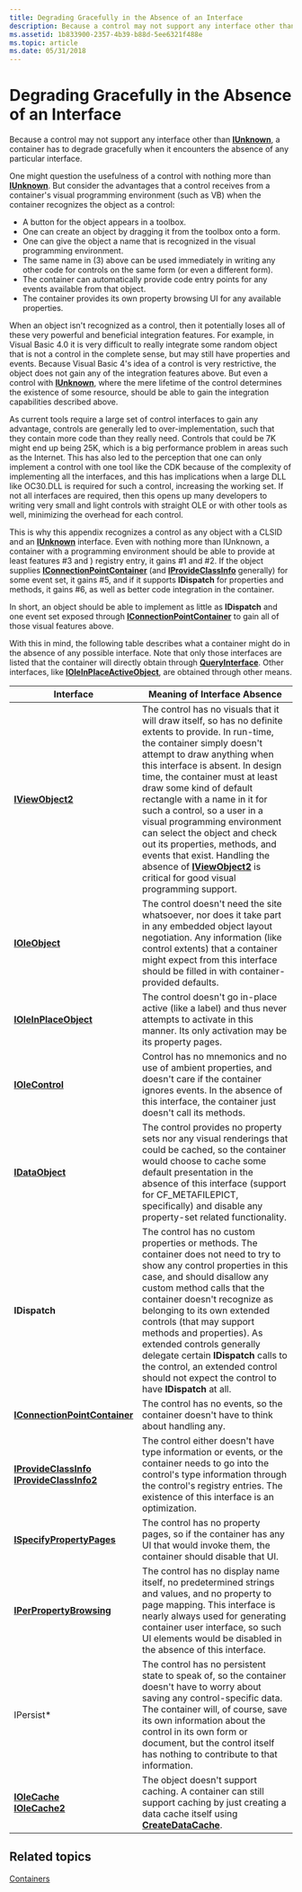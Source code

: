 ```yaml
---
title: Degrading Gracefully in the Absence of an Interface
description: Because a control may not support any interface other than IUnknown, a container has to degrade gracefully when it encounters the absence of any particular interface.
ms.assetid: 1b833900-2357-4b39-b88d-5ee6321f488e
ms.topic: article
ms.date: 05/31/2018
---
```


# Degrading Gracefully in the Absence of an Interface

Because a control may not support any interface other than [**IUnknown**](/windows/desktop/api/Unknwn/nn-unknwn-iunknown), a container has to degrade gracefully when it encounters the absence of any particular interface.

One might question the usefulness of a control with nothing more than [**IUnknown**](/windows/desktop/api/Unknwn/nn-unknwn-iunknown). But consider the advantages that a control receives from a container's visual programming environment (such as VB) when the container recognizes the object as a control:

-   A button for the object appears in a toolbox.
-   One can create an object by dragging it from the toolbox onto a form.
-   One can give the object a name that is recognized in the visual programming environment.
-   The same name in (3) above can be used immediately in writing any other code for controls on the same form (or even a different form).
-   The container can automatically provide code entry points for any events available from that object.
-   The container provides its own property browsing UI for any available properties.

When an object isn't recognized as a control, then it potentially loses all of these very powerful and beneficial integration features. For example, in Visual Basic 4.0 it is very difficult to really integrate some random object that is not a control in the complete sense, but may still have properties and events. Because Visual Basic 4's idea of a control is very restrictive, the object does not gain any of the integration features above. But even a control with [**IUnknown**](/windows/desktop/api/Unknwn/nn-unknwn-iunknown), where the mere lifetime of the control determines the existence of some resource, should be able to gain the integration capabilities described above.

As current tools require a large set of control interfaces to gain any advantage, controls are generally led to over-implementation, such that they contain more code than they really need. Controls that could be 7K might end up being 25K, which is a big performance problem in areas such as the Internet. This has also led to the perception that one can only implement a control with one tool like the CDK because of the complexity of implementing all the interfaces, and this has implications when a large DLL like OC30.DLL is required for such a control, increasing the working set. If not all interfaces are required, then this opens up many developers to writing very small and light controls with straight OLE or with other tools as well, minimizing the overhead for each control.

This is why this appendix recognizes a control as any object with a CLSID and an [**IUnknown**](/windows/desktop/api/Unknwn/nn-unknwn-iunknown) interface. Even with nothing more than IUnknown, a container with a programming environment should be able to provide at least features \#3 and ) registry entry, it gains \#1 and \#2. If the object supplies [**IConnectionPointContainer**](/windows/desktop/api/OCIdl/nn-ocidl-iconnectionpointcontainer) (and [**IProvideClassInfo**](/windows/desktop/api/OCIdl/nn-ocidl-iprovideclassinfo) generally) for some event set, it gains \#5, and if it supports **IDispatch** for properties and methods, it gains \#6, as well as better code integration in the container.

In short, an object should be able to implement as little as **IDispatch** and one event set exposed through [**IConnectionPointContainer**](/windows/desktop/api/OCIdl/nn-ocidl-iconnectionpointcontainer) to gain all of those visual features above.

With this in mind, the following table describes what a container might do in the absence of any possible interface. Note that only those interfaces are listed that the container will directly obtain through [**QueryInterface**](/windows/desktop/api/Unknwn/nf-unknwn-iunknown-queryinterface(q_)). Other interfaces, like [**IOleInPlaceActiveObject**](/windows/desktop/api/OleIdl/nn-oleidl-ioleinplaceactiveobject), are obtained through other means.



| Interface                                                                                                             | Meaning of Interface Absence                                                                                                                                                                                                                                                                                                                                                                                                                                                                                                                                                   |
|-----------------------------------------------------------------------------------------------------------------------|--------------------------------------------------------------------------------------------------------------------------------------------------------------------------------------------------------------------------------------------------------------------------------------------------------------------------------------------------------------------------------------------------------------------------------------------------------------------------------------------------------------------------------------------------------------------------------|
| [**IViewObject2**](/windows/desktop/api/OleIdl/nn-oleidl-iviewobject2)<br/>                                                                       | The control has no visuals that it will draw itself, so has no definite extents to provide. In run-time, the container simply doesn't attempt to draw anything when this interface is absent. In design time, the container must at least draw some kind of default rectangle with a name in it for such a control, so a user in a visual programming environment can select the object and check out its properties, methods, and events that exist. Handling the absence of [**IViewObject2**](/windows/desktop/api/OleIdl/nn-oleidl-iviewobject2) is critical for good visual programming support.<br/> |
| [**IOleObject**](/windows/desktop/api/OleIdl/nn-oleidl-ioleobject)<br/>                                                                           | The control doesn't need the site whatsoever, nor does it take part in any embedded object layout negotiation. Any information (like control extents) that a container might expect from this interface should be filled in with container-provided defaults.<br/>                                                                                                                                                                                                                                                                                                       |
| [**IOleInPlaceObject**](/windows/desktop/api/OleIdl/nn-oleidl-ioleinplaceobject)<br/>                                                             | The control doesn't go in-place active (like a label) and thus never attempts to activate in this manner. Its only activation may be its property pages.<br/>                                                                                                                                                                                                                                                                                                                                                                                                            |
| [**IOleControl**](/windows/desktop/api/OCIdl/nn-ocidl-iolecontrol)<br/>                                                                         | Control has no mnemonics and no use of ambient properties, and doesn't care if the container ignores events. In the absence of this interface, the container just doesn't call its methods.<br/>                                                                                                                                                                                                                                                                                                                                                                         |
| [**IDataObject**](/windows/desktop/api/ObjIdl/nn-objidl-idataobject)<br/>                                                                         | The control provides no property sets nor any visual renderings that could be cached, so the container would choose to cache some default presentation in the absence of this interface (support for CF\_METAFILEPICT, specifically) and disable any property-set related functionality.<br/>                                                                                                                                                                                                                                                                            |
| **IDispatch**<br/>                                                                                              | The control has no custom properties or methods. The container does not need to try to show any control properties in this case, and should disallow any custom method calls that the container doesn't recognize as belonging to its own extended controls (that may support methods and properties). As extended controls generally delegate certain **IDispatch** calls to the control, an extended control should not expect the control to have **IDispatch** at all.<br/>                                                                                          |
| [**IConnectionPointContainer**](/windows/desktop/api/OCIdl/nn-ocidl-iconnectionpointcontainer)<br/>                                             | The control has no events, so the container doesn't have to think about handling any.<br/>                                                                                                                                                                                                                                                                                                                                                                                                                                                                               |
| [**IProvideClassInfo**](/windows/desktop/api/OCIdl/nn-ocidl-iprovideclassinfo)<br/> [**IProvideClassInfo2**](/windows/desktop/api/OCIdl/nn-ocidl-iprovideclassinfo2)<br/> | The control either doesn't have type information or events, or the container needs to go into the control's type information through the control's registry entries. The existence of this interface is an optimization.<br/>                                                                                                                                                                                                                                                                                                                                            |
| [**ISpecifyPropertyPages**](/windows/desktop/api/OCIdl/nn-ocidl-ispecifypropertypages)<br/>                                                     | The control has no property pages, so if the container has any UI that would invoke them, the container should disable that UI.<br/>                                                                                                                                                                                                                                                                                                                                                                                                                                     |
| [**IPerPropertyBrowsing**](/windows/desktop/api/OCIdl/nn-ocidl-iperpropertybrowsing)<br/>                                                       | The control has no display name itself, no predetermined strings and values, and no property to page mapping. This interface is nearly always used for generating container user interface, so such UI elements would be disabled in the absence of this interface.<br/>                                                                                                                                                                                                                                                                                                 |
| IPersist\*<br/>                                                                                                 | The control has no persistent state to speak of, so the container doesn't have to worry about saving any control-specific data. The container will, of course, save its own information about the control in its own form or document, but the control itself has nothing to contribute to that information.<br/>                                                                                                                                                                                                                                                        |
| [**IOleCache**](/windows/desktop/api/OleIdl/nn-oleidl-iolecache)<br/> [**IOleCache2**](/windows/desktop/api/OleIdl/nn-oleidl-iolecache2)<br/>                                 | The object doesn't support caching. A container can still support caching by just creating a data cache itself using [**CreateDataCache**](/windows/desktop/api/ObjBase/nf-objbase-createdatacache).<br/>                                                                                                                                                                                                                                                                                                                                                                                                    |



 

## Related topics

<dl> <dt>

[Containers](containers.md)
</dt> </dl>

 

 





